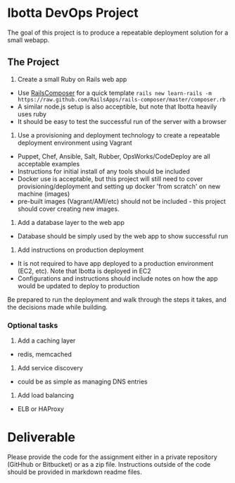 # Ibotta DevOps Project

The goal of this project is to produce a repeatable deployment solution for a small webapp.

## The Project

1. Create a small Ruby on Rails web app
  * Use [RailsComposer](https://github.com/RailsApps/learn-rails) for a quick template  `rails new learn-rails -m https://raw.github.com/RailsApps/rails-composer/master/composer.rb`
  * A similar node.js setup is also acceptible, but note that Ibotta heavily uses ruby
  * It should be easy to test the successful run of the server with a browser
1. Use a provisioning and deployment technology to create a repeatable deployment environment using Vagrant
  * Puppet, Chef, Ansible, Salt, Rubber, OpsWorks/CodeDeploy are all acceptable examples
  * Instructions for initial install of any tools should be included
  * Docker use is acceptable, but this project will still need to cover provisioning/deployment and setting up docker 'from scratch' on new machine (images)
  * pre-built images (Vagrant/AMI/etc) should not be included - this project should cover creating new images.
1. Add a database layer to the web app
  * Database should be simply used by the web app to show successful run
1. Add instructions on production deployment
  * It is not required to have app deployed to a production environment (EC2, etc).  Note that Ibotta is deployed in EC2
  * Configurations and instructions should include notes on how the app would be updated to deploy to production

Be prepared to run the deployment and walk through the steps it takes, and the decisions made while building.

### Optional tasks

1. Add a caching layer
  * redis, memcached
1. Add service discovery
  * could be as simple as managing DNS entries
1. Add load balancing
  * ELB or HAProxy

# Deliverable

Please provide the code for the assignment either in a private repository (GitHhub or Bitbucket) or as a zip file. Instructions outside of the code should be provided in markdown readme files.
